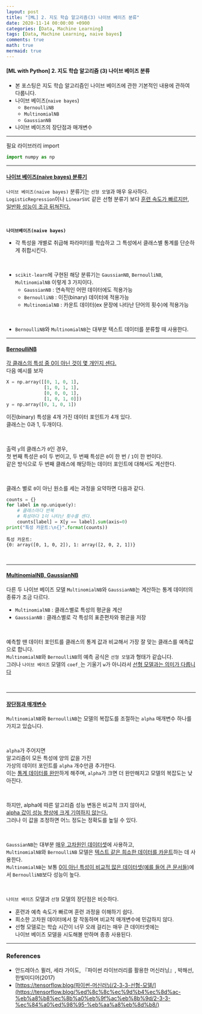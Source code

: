 ```yaml
---
layout: post
title: "[ML] 2. 지도 학습 알고리즘(3) 나이브 베이즈 분류"
date: 2020-11-14 00:00:00 +0900
categories: [Data, Machine Learning]
tags: [Data, Machine Learning, naive bayes]
comments: true
math: true
mermaid: true
---
```

#### [ML with Python] 2. 지도 학습 알고리즘 (3) 나이브 베이즈 분류
- 본 포스팅은 지도 학습 알고리즘인 나이브 베이즈에 관한 기본적인 내용에 관하여 다룹니다.
- 나이브 베이즈(`naive bayes`)
	- `BernoulliNB`
	- `MultinomialNB` 
	-  `GaussianNB`
- 나이브 베이즈의 장단점과 매개변수


___

필요 라이브러리 import

```python
import numpy as np
```

---

#### <u>나이브 베이즈(naive bayes) 분류기</u>

`나이브 베이즈(naive bayes)` 분류기는 `선형 모델`과 매우 유사하다.<br>
`LogisticRegression`이나 `LinearSVC` 같은 선형 분류기 보다 <u>훈련 속도가 빠르지만</u>,<br>
<u>일반화 성능이 조금 뒤쳐진다.</u>

<br>

<b>`나이브베이즈(naive bayes)`</b>
- 각 특성을 개별로 취급해 파라미터를 학습하고 그 특성에서 클래스별 통계를 단순하게 취합시킨다.

<br>

- `scikit-learn`에 구현된 해당 분류기는 `GaussianNB`, `BernoulliNB`, `MultinomialNB` 이렇게 3 가지이다.
    - `GaussianNB` : 연속적인 어떤 데이터에도 적용가능
    - `BernoulliNB` : 이진(binary) 데이터에 적용가능
    - `MultinomialNB` : 카운트 데이터(ex 문장에 나타난 단어의 횟수)에 적용가능

<br>

- `BernoulliNB`와 `MultinomialNB`는 대부분 텍스트 데이터를 분류할 때 사용한다.

---

#### <u>BernoulliNB</u>

<u>각 클래스의 특성 중 0이 아닌 것이 몇 개인지 센다.</u><br>
다음 예시를 보자


```python
X = np.array([[0, 1, 0, 1],
              [1, 0, 1, 1],
              [0, 0, 0, 1],
              [1, 0, 1, 0]])
y = np.array([0, 1, 0, 1])
```

이진(binary) 특성을 4개 가진 데이터 포인트가 4개 있다.<br>
클래스는 0과 1, 두개이다.

<br>

출력 `y`의 클래스가 `0`인 경우,<br>
첫 번째 특성은 `0`이 두 번이고, 두 번째 특성은 `0`이 한 번 / `1`이 한 번이다.<br>
같은 방식으로 두 번째 클래스에 해당하는 데이터 포인트에 대해서도 계산한다.<br>

<br>

클래스 별로 `0`이 아닌 원소를 세는 과정을 요약하면 다음과 같다.


```python
counts = {}
for label in np.unique(y):
    # 클래스마다 반복
    # 특성마다 1이 나타난 횟수를 센다.
    counts[label] = X[y == label].sum(axis=0)
print("특성 카운트:\n{}".format(counts))
```

    특성 카운트:
    {0: array([0, 1, 0, 2]), 1: array([2, 0, 2, 1])}
    

<br>

---

#### <u>MultinomialNB, GaussianNB</u>

다른 두 나이브 베이즈 모델 `MultinomialNB`와 `GaussianNB`는 계산하는 통계 데이터의 종류가 조금 다르다.<br> 
- `MultinomialNB` : 클래스별로 특성의 평균을 계산
- `GaussianNB` : 클래스별로 각 특성의 표준편차와 평균을 저장

<br>

예측할 땐 데이터 포인트를 클래스의 통계 값과 비교해서 가장 잘 맞는 클래스를 예측값으로 합니다. <br>
`MultinomialNB`와 `BernoulliNB`의 예측 공식은 `선형 모델`과 형태가 같습니다.<br>
그러나 `나이브 베이즈` 모델의 `coef_`는 기울기 `w`가 아니라서 <u>선형 모델과는 의미가 다릅니다</u>

<br>

---

#### <u>장단점과 매개변수</u>


`MultinomialNB`와 `BernoulliNB`는 모델의 복잡도를 조절하는 `alpha` 매개변수 하나를 가지고 있습니다.<br>

<br>

`alpha`가 주어지면<br> 알고리즘이 모든 특성에 양의 값을 가진<br>
가상의 데이터 포인트를 `alpha` 개수만큼 추가한다.<br>
이는 <u>통계 데이터를 완만</u>하게 해주며, `alpha`가 크면 더 완만해지고 모델의 복잡도는 낮아진다. <br>

<br>

하지만, alpha에 따른 알고리즘 성능 변동은 비교적 크지 않아서,<br>
 <u>alpha 값이 성능 향상에 크게 기여하지 않는다.</u><br> 
그러나 이 값을 조정하면 어느 정도는 정확도를 높일 수 있다.<br>

<br>

`GaussianNB`는 대부분 <u>매우 고차원인 데이터셋</u>에 사용하고,<br> 
`MultinomialNB`와 `BernoulliNB` 모델은 <u>텍스트 같은 희소한 데이터를 카운트</u>하는 데 사용한다.<br>
`MultinomialNB`는 보통 <u>0이 아닌 특성이 비교적 많은 데이터셋(예를 들어 큰 문서들)</u>에서 `BernoulliNB`보다 성능이 높다.

<br>

`나이브 베이즈` 모델과 `선형` 모델의 장단점은 비슷하다.
- 훈련과 예측 속도가 빠르며 훈련 과정을 이해하기 쉽다. 
- 희소한 고차원 데이터에서 잘 작동하며 비교적 매개변수에 민감하지 않다. 
- 선형 모델로는 학습 시간이 너무 오래 걸리는 매우 큰 데이터셋에는<br> 나이브 베이즈 모델을 시도해볼 만하며 종종 사용된다.

---

### References

- 안드레아스 뮐러, 세라 가이도, 『파이썬 라이브러리를 활용한 머신러닝』, 박해선, 한빛미디어(2017)
-   [https://tensorflow.blog/파이썬-머신러닝/2-3-3-선형-모델/](https://tensorflow.blog/%ed%8c%8c%ec%9d%b4%ec%8d%ac-%eb%a8%b8%ec%8b%a0%eb%9f%ac%eb%8b%9d/2-3-3-%ec%84%a0%ed%98%95-%eb%aa%a8%eb%8d%b8/)

